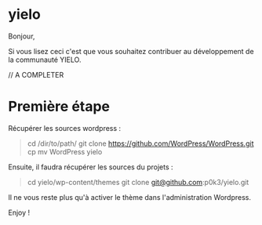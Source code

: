 yielo
=====

Bonjour,

Si vous lisez ceci c'est que vous souhaitez contribuer au développement de la communauté YIELO.

// A COMPLETER

Première étape
==============

Récupérer les sources wordpress :
> cd /dir/to/path/
> git clone https://github.com/WordPress/WordPress.git
> cp mv WordPress yielo

Ensuite, il faudra récupérer les sources du projets :

> cd yielo/wp-content/themes
> git clone git@github.com:p0k3/yielo.git

Il ne vous reste plus qu'à activer le thème dans l'administration Wordpress.

Enjoy !